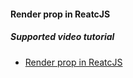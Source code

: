 #### Render prop in ReatcJS

##### Supported video tutorial
 - [Render prop in ReatcJS](https://www.youtube.com/watch?v=Ow4ms1Qg_u4&t=0s&list=PLyuRouwmQCjm1N4jlJ7b3WWjDA8MjfDbg&index=23)